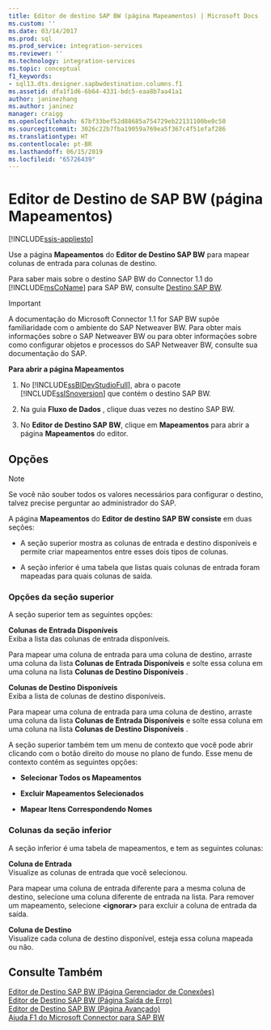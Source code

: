 ```yaml
---
title: Editor de destino SAP BW (página Mapeamentos) | Microsoft Docs
ms.custom: ''
ms.date: 03/14/2017
ms.prod: sql
ms.prod_service: integration-services
ms.reviewer: ''
ms.technology: integration-services
ms.topic: conceptual
f1_keywords:
- sql13.dts.designer.sapbwdestination.columns.f1
ms.assetid: dfa1f1d6-6b64-4331-bdc5-eaa8b7aa41a1
author: janinezhang
ms.author: janinez
manager: craigg
ms.openlocfilehash: 67bf33bef52d88685a754729eb22131100be0c50
ms.sourcegitcommit: 3026c22b7fba19059a769ea5f367c4f51efaf286
ms.translationtype: HT
ms.contentlocale: pt-BR
ms.lasthandoff: 06/15/2019
ms.locfileid: "65726439"
---
```

# <a name="sap-bw-destination-editor-mappings-page"></a>Editor de Destino de SAP BW (página Mapeamentos)

[!INCLUDE[ssis-appliesto](../../includes/ssis-appliesto-ssvrpluslinux-asdb-asdw-xxx.md)]


  Use a página **Mapeamentos** do **Editor de Destino SAP BW** para mapear colunas de entrada para colunas de destino.  
  
 Para saber mais sobre o destino SAP BW do Connector 1.1 do [!INCLUDE[msCoName](../../includes/msconame-md.md)] para SAP BW, consulte [Destino SAP BW](../../integration-services/data-flow/sap-bw-destination.md).  
  
> [!IMPORTANT]  
>  A documentação do Microsoft Connector 1.1 for SAP BW supõe familiaridade com o ambiente do SAP Netweaver BW. Para obter mais informações sobre o SAP Netweaver BW ou para obter informações sobre como configurar objetos e processos do SAP Netweaver BW, consulte sua documentação do SAP.  
  
 **Para abrir a página Mapeamentos**  
  
1.  No [!INCLUDE[ssBIDevStudioFull](../../includes/ssbidevstudiofull-md.md)], abra o pacote [!INCLUDE[ssISnoversion](../../includes/ssisnoversion-md.md)] que contém o destino SAP BW.  
  
2.  Na guia **Fluxo de Dados** , clique duas vezes no destino SAP BW.  
  
3.  No **Editor de Destino SAP BW**, clique em **Mapeamentos** para abrir a página **Mapeamentos** do editor.  
  
## <a name="options"></a>Opções  
  
> [!NOTE]  
>  Se você não souber todos os valores necessários para configurar o destino, talvez precise perguntar ao administrador do SAP.  
  
 A página **Mapeamentos** do **Editor de destino SAP BW consiste** em duas seções:  
  
-   A seção superior mostra as colunas de entrada e destino disponíveis e permite criar mapeamentos entre esses dois tipos de colunas.  
  
-   A seção inferior é uma tabela que listas quais colunas de entrada foram mapeadas para quais colunas de saída.  
  
### <a name="upper-section-options"></a>Opções da seção superior  
 A seção superior tem as seguintes opções:  
  
 **Colunas de Entrada Disponíveis**  
 Exiba a lista das colunas de entrada disponíveis.  
  
 Para mapear uma coluna de entrada para uma coluna de destino, arraste uma coluna da lista **Colunas de Entrada Disponíveis** e solte essa coluna em uma coluna na lista **Colunas de Destino Disponíveis** .  
  
 **Colunas de Destino Disponíveis**  
 Exiba a lista de colunas de destino disponíveis.  
  
 Para mapear uma coluna de entrada para uma coluna de destino, arraste uma coluna da lista **Colunas de Entrada Disponíveis** e solte essa coluna em uma coluna na lista **Colunas de Destino Disponíveis** .  
  
 A seção superior também tem um menu de contexto que você pode abrir clicando com o botão direito do mouse no plano de fundo. Esse menu de contexto contém as seguintes opções:  
  
-   **Selecionar Todos os Mapeamentos**  
  
-   **Excluir Mapeamentos Selecionados**  
  
-   **Mapear Itens Correspondendo Nomes**  
  
### <a name="lower-section-columns"></a>Colunas da seção inferior  
 A seção inferior é uma tabela de mapeamentos, e tem as seguintes colunas:  
  
 **Coluna de Entrada**  
 Visualize as colunas de entrada que você selecionou.  
  
 Para mapear uma coluna de entrada diferente para a mesma coluna de destino, selecione uma coluna diferente de entrada na lista. Para remover um mapeamento, selecione **\<ignorar>** para excluir a coluna de entrada da saída.  
  
 **Coluna de Destino**  
 Visualize cada coluna de destino disponível, esteja essa coluna mapeada ou não.  
  
## <a name="see-also"></a>Consulte Também  
 [Editor de Destino SAP BW &#40;Página Gerenciador de Conexões&#41;](../../integration-services/data-flow/sap-bw-destination-editor-connection-manager-page.md)   
 [Editor de Destino SAP BW &#40;Página Saída de Erro&#41;](../../integration-services/data-flow/sap-bw-destination-editor-error-output-page.md)   
 [Editor de Destino SAP BW &#40;Página Avançado&#41;](../../integration-services/data-flow/sap-bw-destination-editor-advanced-page.md)   
 [Ajuda F1 do Microsoft Connector para SAP BW](../../integration-services/microsoft-connector-for-sap-bw-f1-help.md)  
  
  
